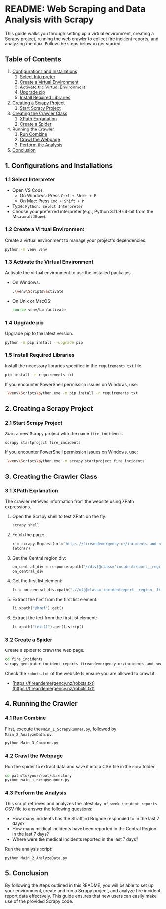 # README: Web Scraping and Data Analysis with Scrapy

This guide walks you through setting up a virtual environment, creating a Scrapy project, running the web crawler to collect fire incident reports, and analyzing the data. Follow the steps below to get started.

## Table of Contents
1. [Configurations and Installations](#configurations-and-installations)
    1. [Select Interpreter](#select-interpreter)
    2. [Create a Virtual Environment](#create-a-virtual-environment)
    3. [Activate the Virtual Environment](#activate-the-virtual-environment)
    4. [Upgrade pip](#upgrade-pip)
    5. [Install Required Libraries](#install-required-libraries)
2. [Creating a Scrapy Project](#creating-a-scrapy-project)
    1. [Start Scrapy Project](#start-scrapy-project)
3. [Creating the Crawler Class](#creating-the-crawler-class)
    1. [XPath Explanation](#xpath-explanation)
    2. [Create a Spider](#create-a-spider)
4. [Running the Crawler](#running-the-crawler)
    1. [Run Combine](#run-combine)
    2. [Crawl the Webpage](#crawl-the-webpage)
    3. [Perform the Analysis](#perform-the-analysis)
5. [Conclusion](#conclusion)

## 1. Configurations and Installations

### 1.1 Select Interpreter
- Open VS Code.
    - On Windows: Press `Ctrl + Shift + P`
    - On Mac: Press `Cmd + Shift + P`
- Type: `Python: Select Interpreter`
- Choose your preferred interpreter (e.g., Python 3.11.9 64-bit from the Microsoft Store).

### 1.2 Create a Virtual Environment
Create a virtual environment to manage your project's dependencies.
```sh
python -m venv venv
```

### 1.3 Activate the Virtual Environment
Activate the virtual environment to use the installed packages.

- On Windows:
    ```sh
    .\venv\Scripts\activate
    ```

- On Unix or MacOS:
    ```sh
    source venv/bin/activate
    ```

### 1.4 Upgrade pip
Upgrade pip to the latest version.
```sh
python -m pip install --upgrade pip
```

### 1.5 Install Required Libraries
Install the necessary libraries specified in the `requirements.txt` file.
```sh
pip install -r requirements.txt
```
If you encounter PowerShell permission issues on Windows, use:
```sh
.\venv\Scripts\python.exe -m pip install -r requirements.txt
```

## 2. Creating a Scrapy Project

### 2.1 Start Scrapy Project
Start a new Scrapy project with the name `fire_incidents`.
```sh
scrapy startproject fire_incidents
```
If you encounter PowerShell permission issues on Windows, use:
```sh
.\venv\Scripts\python.exe -m scrapy startproject fire_incidents
```

## 3. Creating the Crawler Class

### 3.1 XPath Explanation
The crawler retrieves information from the website using XPath expressions.

1. Open the Scrapy shell to test XPath on the fly:
    ```sh
    scrapy shell
    ```

2. Fetch the page:
    ```python
    r = scrapy.Request(url="https://fireandemergency.nz/incidents-and-news/incident-reports/")
    fetch(r)
    ```

3. Get the Central region div:
    ```python
    on_central_div = response.xpath("//div[@class='incidentreport__region'][h3[text()='Central']]")
    on_central_div
    ```

4. Get the first list element:
    ```python
    li = on_central_div.xpath(".//ul[@class='incidentreport__region__list']/li/a")[0]
    ```

5. Extract the href from the first list element:
    ```python
    li.xpath("@href").get()
    ```

6. Extract the text from the first list element:
    ```python
    li.xpath("text()").get().strip()
    ```

### 3.2 Create a Spider
Create a spider to crawl the web page.
```sh
cd fire_incidents
scrapy genspider incident_reports fireandemergency.nz/incidents-and-news/incident-reports
```
Check the `robots.txt` of the website to ensure you are allowed to crawl it:
- [https://fireandemergency.nz/robots.txt](https://fireandemergency.nz/robots.txt)

## 4. Running the Crawler

### 4.1 Run Combine
First, execute the `Main_1_ScrapyRunner.py`, followed by `Main_2_AnalyzeData.py`.
```sh
python Main_3_Combine.py
```

### 4.2 Crawl the Webpage
Run the spider to extract data and save it into a CSV file in the `data` folder.
```sh
cd path/to/your/root/directory
python Main_1_ScrapyRunner.py
```

### 4.3 Perform the Analysis
This script retrieves and analyzes the latest `day_of_week_incident_reports` CSV file to answer the following questions:

- How many incidents has the Stratford Brigade responded to in the last 7 days?
- How many medical incidents have been reported in the Central Region in the last 7 days?
- Where were the medical incidents reported in the last 7 days?

Run the analysis script:
```sh
python Main_2_AnalyzeData.py
```

## 5. Conclusion
By following the steps outlined in this README, you will be able to set up your environment, create and run a Scrapy project, and analyze fire incident report data effectively. This guide ensures that new users can easily make use of the provided Scrapy code.